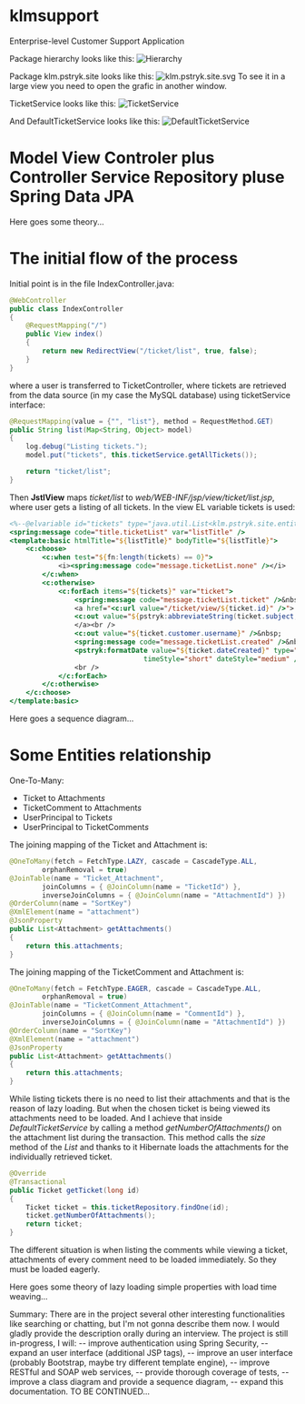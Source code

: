 # klmsupport
Enterprise-level Customer Support Application

Package hierarchy looks like this:
![Hierarchy](hierarchy.png)

Package klm.pstryk.site looks like this:
![klm.pstryk.site.svg](klm.pstryk.site.svg)
To see it in a large view you need to open the grafic in another window.

TicketService looks like this:
![TicketService](TicketService.svg)

And DefaultTicketService looks like this:
![DefaultTicketService](DefaultTicketService.svg)


# Model View Controler plus Controller Service Repository pluse Spring Data JPA
Here goes some theory...

# The initial flow of the process
Initial point is in the file IndexController.java:
```java
@WebController
public class IndexController
{
    @RequestMapping("/")
    public View index()
    {
        return new RedirectView("/ticket/list", true, false);
    }
}
```
where a user is transferred to TicketController, where tickets are retrieved from the data source (in my case the MySQL database) using ticketService interface:
```java
@RequestMapping(value = {"", "list"}, method = RequestMethod.GET)
public String list(Map<String, Object> model)
{
    log.debug("Listing tickets.");
    model.put("tickets", this.ticketService.getAllTickets());

    return "ticket/list";
}
```
Then **JstlView** maps *ticket/list* to *web/WEB-INF/jsp/view/ticket/list.jsp*, where user gets a listing of all tickets. In the view EL variable tickets is used:
```jsp
<%--@elvariable id="tickets" type="java.util.List<klm.pstryk.site.entities.Ticket>"--%>
<spring:message code="title.ticketList" var="listTitle" />
<template:basic htmlTitle="${listTitle}" bodyTitle="${listTitle}">
    <c:choose>
        <c:when test="${fn:length(tickets) == 0}">
            <i><spring:message code="message.ticketList.none" /></i>
        </c:when>
        <c:otherwise>
            <c:forEach items="${tickets}" var="ticket">
                <spring:message code="message.ticketList.ticket" />&nbsp;${ticket.id}:
                <a href="<c:url value="/ticket/view/${ticket.id}" />">
                <c:out value="${pstryk:abbreviateString(ticket.subject, 60)}"/>
                </a><br />
                <c:out value="${ticket.customer.username}" />&nbsp;
                <spring:message code="message.ticketList.created" />&nbsp;
                <pstryk:formatDate value="${ticket.dateCreated}" type="both"
                                 timeStyle="short" dateStyle="medium" /><br />
                <br />
            </c:forEach>
        </c:otherwise>
    </c:choose>
</template:basic>
```
Here goes a sequence diagram...

# Some Entities relationship
One-To-Many:
- Ticket to Attachment*s*
- TicketComment to Attachment*s*
- UserPrincipal to Ticket*s*
- UserPrincipal to TicketComment*s*

The joining mapping of the Ticket and Attachment is:
```java
@OneToMany(fetch = FetchType.LAZY, cascade = CascadeType.ALL,
        orphanRemoval = true)
@JoinTable(name = "Ticket_Attachment",
        joinColumns = { @JoinColumn(name = "TicketId") },
        inverseJoinColumns = { @JoinColumn(name = "AttachmentId") })
@OrderColumn(name = "SortKey")
@XmlElement(name = "attachment")
@JsonProperty
public List<Attachment> getAttachments()
{
    return this.attachments;
}
```
The joining mapping of the TicketComment and Attachment is:
```java
@OneToMany(fetch = FetchType.EAGER, cascade = CascadeType.ALL,
        orphanRemoval = true)
@JoinTable(name = "TicketComment_Attachment",
        joinColumns = { @JoinColumn(name = "CommentId") },
        inverseJoinColumns = { @JoinColumn(name = "AttachmentId") })
@OrderColumn(name = "SortKey")
@XmlElement(name = "attachment")
@JsonProperty
public List<Attachment> getAttachments()
{
    return this.attachments;
}
```
While listing tickets there is no need to list their attachments and that is the reason of lazy loading. But when the chosen ticket is being viewed its attachments need to be loaded. And I achieve that inside *DefaultTicketService* by calling a method *getNumberOfAttachments()* on the attachment list during the transaction. This method calls the *size* method of the *List<Attachment>* and thanks to it Hibernate loads the attachments for the individually retrieved ticket.
```java
@Override
@Transactional
public Ticket getTicket(long id)
{
    Ticket ticket = this.ticketRepository.findOne(id);
    ticket.getNumberOfAttachments();
    return ticket;
}
```
The different situation is when listing the comments while viewing a ticket, attachments of every comment need to be loaded immediately. So they must be loaded eagerly.
  
Here goes some theory of lazy loading simple properties with load time weaving...


Summary:
There are in the project several other interesting functionalities like searching or chatting, but I'm not gonna describe them now. I would gladly provide the description orally during an interview. The project is still in-progress, I will:
-- improve authentication using Spring Security, 
-- expand an user interface (additional JSP tags),
-- improve an user interface (probably Bootstrap, maybe try different template engine),
-- improve RESTful and SOAP web services,
-- provide thorough coverage of tests,
-- improve a class diagram and provide a sequence diagram,
-- expand this documentation.
TO BE CONTINUED...

